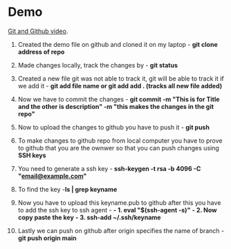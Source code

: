 # Demo

[Git and Github video](https://www.youtube.com/watch?v=RGOj5yH7evk).

1. Created the demo file on github and cloned it on my laptop - 
**git clone address of repo**

2. Made changes locally, track the changes by - 
**git status**

3. Created a new file git was not able to track it, git will be able to track it if we add it - 
**git add file name or git add add . (tracks all new file added)**

4. Now we have to commit the changes - 
**git commit -m "This is for Title and the other is description" -m "this makes the changes in the git repo"**

5. Now to upload the changes to github you have to push it - 
**git push**

6. To make changes to github repo from local computer you have to prove to github that you are the ownwer so that you can push changes
using **SSH keys**

7. You need to generate a ssh key - 
**ssh-keygen -t rsa -b 4096 -C "email@example.com"** 

8. To find the key -**ls | grep keyname**

9. Now you have to upload this keyname.pub to github after this you have to add the ssh key to ssh agent -
**- 1. eval "$(ssh-agent -s)"** 
**- 2. Now copy paste the key**
**- 3. ssh-add ~/.ssh/keyname**

10. Lastly we can push on github after origin specifies the name of branch -
**git push origin main**


